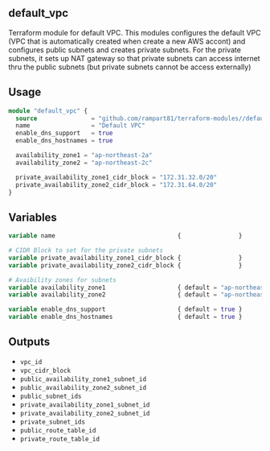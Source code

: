 ## default_vpc
Terraform module for default VPC. This modules configures the default VPC (VPC that is automatically created when create a new AWS accont) and configures public subnets and creates private subnets. 
For the private subnets, it sets up NAT gateway so that private subnets can access internet thru the public subnets (but private subnets cannot be access externally)

## Usage
```terraform
module "default_vpc" {
  source               = "github.com/rampart81/terraform-modules//default_vpc"
  name                 = "Default VPC"
  enable_dns_support   = true
  enable_dns_hostnames = true

  availability_zone1 = "ap-northeast-2a"
  availability_zone2 = "ap-northeast-2c"

  private_availability_zone1_cidr_block = "172.31.32.0/20"
  private_availability_zone2_cidr_block = "172.31.64.0/20"
}
```

## Variables
```terraform
variable name                                  {                } 

# CIDR Block to set for the private subnets
variable private_availability_zone1_cidr_block {                } 
variable private_availability_zone2_cidr_block {                } 

# Avaibility zones for subnets
variable availability_zone1                    { default = "ap-northeast-2a" } 
variable availability_zone2                    { default = "ap-northeast-2c" }

variable enable_dns_support                    { default = true } 
variable enable_dns_hostnames                  { default = true } 
```

## Outputs
* `vpc_id` 
* `vpc_cidr_block` 
* `public_availability_zone1_subnet_id` 
* `public_availability_zone2_subnet_id` 
* `public_subnet_ids` 
* `private_availability_zone1_subnet_id` 
* `private_availability_zone2_subnet_id` 
* `private_subnet_ids`
* `public_route_table_id` 
* `private_route_table_id` 

